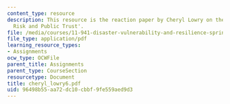 ```yaml
---
content_type: resource
description: This resource is the reaction paper by Cheryl Lowry on the topic 'Transboundary
  Risk and Public Trust'.
file: /media/courses/11-941-disaster-vulnerability-and-resilience-spring-2005/96498b55aa72dc10cbbf9fe559aed9d3_cheryl_lowry6.pdf
file_type: application/pdf
learning_resource_types:
- Assignments
ocw_type: OCWFile
parent_title: Assignments
parent_type: CourseSection
resourcetype: Document
title: cheryl_lowry6.pdf
uid: 96498b55-aa72-dc10-cbbf-9fe559aed9d3
---
```

